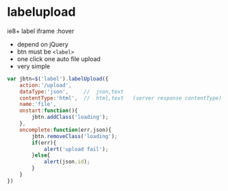 # labelupload

ie8+ label iframe :hover

* depend on jQuery
* btn must be `<label>`
* one click one auto file upload
* very simple


```javascript
var jbtn=$('label').labelUpload({
    action:'/upload',
    dataType:'json',     //  json,text
    contentType:'html',  //  html,text   (server response contentType)
    name:'file',
    onstart:function(){
        jbtn.addClass('loading');
    },
    oncomplete:function(err,json){
        jbtn.removeClass('loading');
        if(err){
            alert('upload fail');
        }else{
            alert(json.id);
        }
    }
})
```